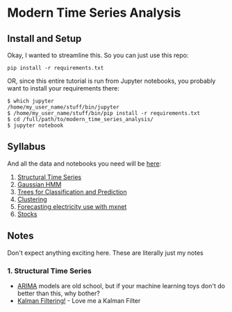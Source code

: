 # Modern Time Series Analysis

## Install and Setup

Okay, I wanted to streamline this.  So you can just use this repo:

    pip install -r requirements.txt

OR, since this entire tutorial is run from Jupyter notebooks, you probably want to install your requirements there:

```shell
$ which jupyter
/home/my_user_name/stuff/bin/jupyter
$ /home/my_user_name/stuff/bin/pip install -r requirements.txt
$ cd /full/path/to/modern_time_series_analysis/
$ jupyter notebook
```

## Syllabus

And all the data and notebooks you need will be [here](https://github.com/theJollySin/scipy_con_2019/tree/master/modern_time_series_analysis/ModernTimeSeriesAnalysis):

1. [Structural Time Series](ModernTimeSeriesAnalysis/StateSpaceModels/1_Structural_Time_Series_INSTRUCTOR.ipynb )
2. [Gaussian HMM](ModernTimeSeriesAnalysis/StateSpaceModels/2_Gaussian_HMM_INSTRUCTOR.ipynb)
3. [Trees for Classification and Prediction](ModernTimeSeriesAnalysis/MachineLearning/3_Trees_for_Classification_and_Prediction_INSTRUCTOR.ipynb)
4. [Clustering](ModernTimeSeriesAnalysis/MachineLearning/4_Clustering_INSTRUCTOR.ipynb)
5. [Forecasting electricity use with mxnet](ModernTimeSeriesAnalysis/DeepLearning/Electricity/5_Forecasting_electric_use_with_mxnet_INSTRUCTOR.ipynb)
6. [Stocks](ModernTimeSeriesAnalysis/DeepLearning/Stocks/6_Stocks_INSTRUCTOR.ipynb)


## Notes

Don't expect anything exciting here.  These are literally just my notes

### 1. Structural Time Series

* [ARIMA](https://en.wikipedia.org/wiki/Autoregressive_integrated_moving_average) models are old school, but if your machine learning toys don't do better than this, why bother?
* [Kalman Filtering!](https://en.wikipedia.org/wiki/Kalman_filter) - Love me a Kalman Filter

